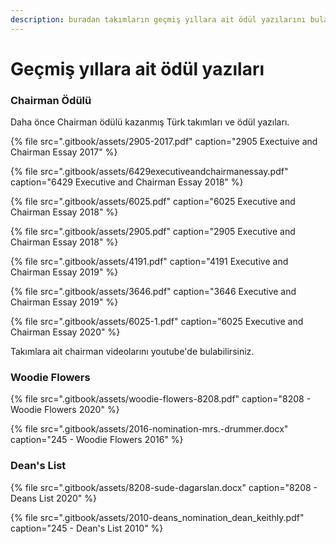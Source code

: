 ```yaml
---
description: buradan takımların geçmiş yıllara ait ödül yazılarını bulabilirsiniz.
---
```


# Geçmiş yıllara ait ödül yazıları

### Chairman Ödülü

Daha önce Chairman ödülü kazanmış Türk takımları ve ödül yazıları.

{% file src=".gitbook/assets/2905-2017.pdf" caption="2905 Exectuive and Chairman Essay 2017" %}

{% file src=".gitbook/assets/6429executiveandchairmanessay.pdf" caption="6429 Executive and Chairman Essay 2018" %}

{% file src=".gitbook/assets/6025.pdf" caption="6025 Executive and Chairman Essay 2018" %}

{% file src=".gitbook/assets/2905.pdf" caption="2905 Executive and Chairman Essay 2018" %}

{% file src=".gitbook/assets/4191.pdf" caption="4191 Executive and Chairman Essay 2019" %}

{% file src=".gitbook/assets/3646.pdf" caption="3646 Executive and Chairman Essay 2019" %}

{% file src=".gitbook/assets/6025-1.pdf" caption="6025 Executive and Chairman Essay 2020" %}

Takımlara ait chairman videolarını youtube'de bulabilirsiniz.

### Woodie Flowers

{% file src=".gitbook/assets/woodie-flowers-8208.pdf" caption="8208 - Woodie Flowers 2020" %}

{% file src=".gitbook/assets/2016-nomination-mrs.-drummer.docx" caption="245 - Woodie Flowers 2016" %}

### Dean's List

{% file src=".gitbook/assets/8208-sude-dagarslan.docx" caption="8208 - Deans List 2020" %}

{% file src=".gitbook/assets/2010-deans\_nomination\_dean\_keithly.pdf" caption="245 - Dean\'s List 2010" %}



